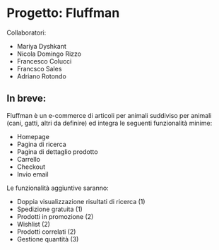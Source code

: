 # Progetto: Fluffman

Collaboratori:
- Mariya Dyshkant
- Nicola Domingo Rizzo
- Francesco Colucci
- Francsco Sales
- Adriano Rotondo

## In breve:
Fluffman è un e-commerce di articoli per animali suddiviso per animali (cani, gatti, altri da definire) ed integra le seguenti funzionalità minime:
- Homepage 
- Pagina di ricerca
- Pagina di dettaglio prodotto 
- Carrello 
- Checkout
- Invio email

Le funzionalità aggiuntive saranno:
- Doppia visualizzazione risultati di ricerca (1)
- Spedizione gratuita (1)
- Prodotti in promozione (2)
- Wishlist (2)
- Prodotti correlati (2)
- Gestione quantità (3)